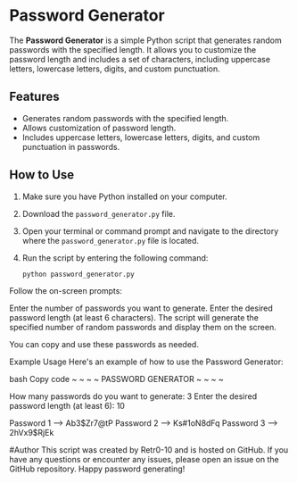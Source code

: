 # Password Generator

The **Password Generator** is a simple Python script that generates random passwords with the specified length. It allows you to customize the password length and includes a set of characters, including uppercase letters, lowercase letters, digits, and custom punctuation.

## Features

- Generates random passwords with the specified length.
- Allows customization of password length.
- Includes uppercase letters, lowercase letters, digits, and custom punctuation in passwords.

## How to Use

1. Make sure you have Python installed on your computer.

2. Download the `password_generator.py` file.

3. Open your terminal or command prompt and navigate to the directory where the `password_generator.py` file is located.

4. Run the script by entering the following command:

   ```bash
   python password_generator.py

Follow the on-screen prompts:

Enter the number of passwords you want to generate.
Enter the desired password length (at least 6 characters).
The script will generate the specified number of random passwords and display them on the screen.

You can copy and use these passwords as needed.

Example Usage
Here's an example of how to use the Password Generator:

bash
Copy code
~ ~ ~ ~ PASSWORD GENERATOR ~ ~ ~ ~

How many passwords do you want to generate: 3
Enter the desired password length (at least 6): 10

Password 1 --> Ab3$Zr7@tP
Password 2 --> Ks#1oN8dFq
Password 3 --> 2hVx9$RjEk

#Author
This script was created by Retr0-10 and is hosted on GitHub.
If you have any questions or encounter any issues, please open an issue on the GitHub repository.
Happy password generating!
